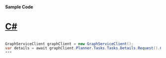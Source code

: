 #### Sample Code
# [C#](#tab/c-sharp)

```C#

GraphServiceClient graphClient = new GraphServiceClient();
var details = await graphClient.Planner.Tasks.Tasks.Details.Request().GetAsync();
*** 

```